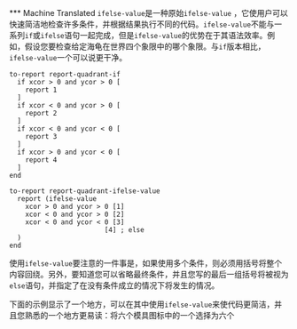 ﻿*** Machine Translated
`ifelse-value`是一种原始`ifelse-value` ，它使用户可以快速简洁地检查许多条件，并根据结果执行不同的代码。`ifelse-value`不能与一系列`if`或`ifelse`语句一起完成，但是`ifelse-value`的优势在于其语法效率。例如，假设您要检查给定海龟在世界四个象限中的哪个象限。与`if`版本相比，`ifelse-value`一个可以说更干净。

```
to-report report-quadrant-if
  if xcor > 0 and ycor > 0 [
	report 1
  ]
  if xcor < 0 and ycor > 0 [
	report 2
  ]
  if xcor < 0 and ycor < 0 [
	report 3
  ]
  if xcor > 0 and ycor < 0 [
	report 4
  ]  
end

to-report report-quadrant-ifelse-value
  report (ifelse-value
	xcor > 0 and ycor > 0 [1]
	xcor < 0 and ycor > 0 [2]
	xcor < 0 and ycor < 0 [3]
                      	[4] ; else
  )
end
```
 使用`ifelse-value`要注意的一件事是，如果使用多个条件，则必须用括号将整个内容回绕。另外，要知道您可以省略最终条件，并且您写的最后一组括号将被视为`else`语句，并指定了在没有条件成立的情况下将发生的情况。

下面的示例显示了一个地方，可以在其中使用`ifelse-value`来使代码更简洁，并且您熟悉的一个地方更易读：将六个模具图标中的一个选择为六个